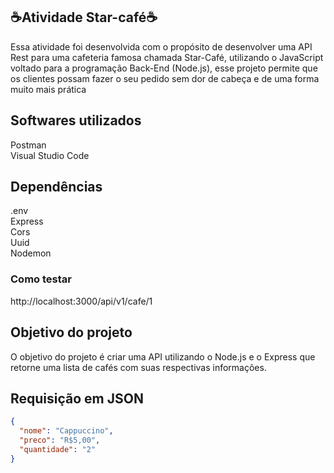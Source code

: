 ## ☕Atividade Star-café☕

Essa atividade foi desenvolvida com o propósito de desenvolver uma
API Rest para uma cafeteria famosa chamada Star-Café, utilizando o JavaScript voltado
para a programação Back-End (Node.js), esse projeto permite que os clientes possam
fazer o seu pedido sem dor de cabeça e de uma forma muito mais prática

## Softwares utilizados
Postman
<br>
Visual Studio Code

## Dependências
.env
<br>
Express
<br>
Cors
<br>
Uuid
<br>
Nodemon

### Como testar

http://localhost:3000/api/v1/cafe/1

## Objetivo do projeto

O objetivo do projeto é criar uma API utilizando o Node.js e o Express que retorne uma lista de cafés com suas respectivas informações.

## Requisição em JSON

```json
{
  "nome": "Cappuccino",
  "preco": "R$5,00",
  "quantidade": "2"
}


```